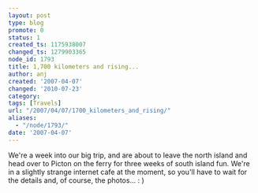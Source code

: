 ```yaml
---
layout: post
type: blog
promote: 0
status: 1
created_ts: 1175938007
changed_ts: 1279903365
node_id: 1793
title: 1,700 kilometers and rising...
author: anj
created: '2007-04-07'
changed: '2010-07-23'
category:
tags: [Travels]
url: "/2007/04/07/1700_kilometers_and_rising/"
aliases:
  - "/node/1793/"
date: '2007-04-07'
---
```

We're a week into our big trip, and are about to leave the north island and head over to Picton on the ferry for three weeks of south island fun.  We're in a slightly strange internet cafe at the moment, so you'll have to wait for the details and, of course, the photos... : )
<!--break-->
